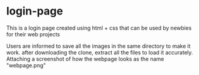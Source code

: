 # login-page
This is a login page created using html + css that can be used by newbies for their web projects

Users are informed to save all the images in the same directory to make it work. after downloading the clone, extract all the files to load it accurately.
Attaching a screenshot of how the webpage looks as the name "webpage.png"
